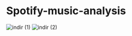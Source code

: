 # Spotify-music-analysis
![indir (1)](https://user-images.githubusercontent.com/97463861/210875803-1092cd74-a8a0-41d8-be25-19d8c36333a4.png)
![indir (2)](https://user-images.githubusercontent.com/97463861/210875811-fae35cc0-a069-4c9b-a8b0-34cf9dc27065.png)
